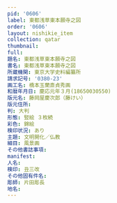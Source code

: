 ```yaml
---
pid: '0606'
label: 東都浅草東本願寺之図
order: '0606'
layout: nishikie_item
collection: qatar
thumbnail: 
full: 
題名: 東都浅草東本願寺之図
書名: 東都浅草東本願寺之図
所蔵機関: 東京大学史料編纂所
請求記号: '0380-23'
画工名: 橋本玉蘭斎貞秀画
和暦年月日: 慶応元年３月(18650030550)
版元名: 藤岡屋慶次郎（藤けい）
版元住所: 
判: 大判
形態: 竪絵 ３枚続
彩色: 錦絵
検印状況: あり
主題: 文明開化／仏教
細目: 風景画
その他書誌事項: 
manifest: 
人名: 
検印: 丑三改
その他固有件名: 
彫師: 片田彫長
地名: 
---
```

